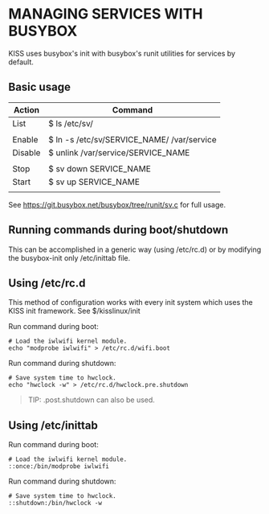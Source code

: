 MANAGING SERVICES WITH BUSYBOX
==============================

KISS uses busybox's init with busybox's runit utilities for services by default.

Basic usage
-----------

| Action  | Command                                                            |
|---------|--------------------------------------------------------------------|
| List    | $ ls /etc/sv/                                                      |
|         |                                                                    |
| Enable  | $ ln -s /etc/sv/SERVICE_NAME/ /var/service                         |
| Disable | $ unlink /var/service/SERVICE_NAME                                 |
|         |                                                                    |
| Stop    | $ sv down SERVICE_NAME                                             |
| Start   | $ sv up   SERVICE_NAME                                             |
|         |                                                                    |

See https://git.busybox.net/busybox/tree/runit/sv.c for full usage.

Running commands during boot/shutdown
-------------------------------------

This can be accomplished in a generic way (using /etc/rc.d) or by modifying the
busybox-init only /etc/inittab file.

Using /etc/rc.d
---------------

This method of configuration works with every init system which uses the KISS 
init framework. See $/kisslinux/init

Run command during boot:

    # Load the iwlwifi kernel module.
    echo "modprobe iwlwifi" > /etc/rc.d/wifi.boot

Run command during shutdown:

    # Save system time to hwclock.
    echo "hwclock -w" > /etc/rc.d/hwclock.pre.shutdown

> TIP: .post.shutdown can also be used.

Using /etc/inittab
------------------

Run command during boot:

    # Load the iwlwifi kernel module.
    ::once:/bin/modprobe iwlwifi
    
Run command during shutdown:

    # Save system time to hwclock.
    ::shutdown:/bin/hwclock -w
